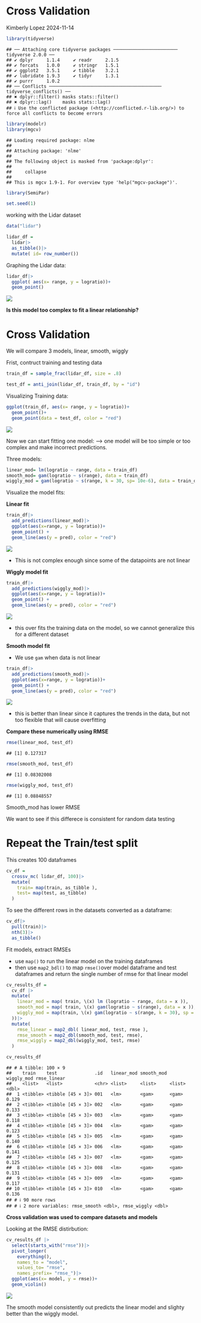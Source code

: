 Cross Validation
================
Kimberly Lopez
2024-11-14

``` r
library(tidyverse)
```

    ## ── Attaching core tidyverse packages ──────────────────────── tidyverse 2.0.0 ──
    ## ✔ dplyr     1.1.4     ✔ readr     2.1.5
    ## ✔ forcats   1.0.0     ✔ stringr   1.5.1
    ## ✔ ggplot2   3.5.1     ✔ tibble    3.2.1
    ## ✔ lubridate 1.9.3     ✔ tidyr     1.3.1
    ## ✔ purrr     1.0.2     
    ## ── Conflicts ────────────────────────────────────────── tidyverse_conflicts() ──
    ## ✖ dplyr::filter() masks stats::filter()
    ## ✖ dplyr::lag()    masks stats::lag()
    ## ℹ Use the conflicted package (<http://conflicted.r-lib.org/>) to force all conflicts to become errors

``` r
library(modelr)
library(mgcv)
```

    ## Loading required package: nlme
    ## 
    ## Attaching package: 'nlme'
    ## 
    ## The following object is masked from 'package:dplyr':
    ## 
    ##     collapse
    ## 
    ## This is mgcv 1.9-1. For overview type 'help("mgcv-package")'.

``` r
library(SemiPar)

set.seed(1)
```

working with the Lidar dataset

``` r
data("lidar")

lidar_df = 
  lidar|>
  as_tibble()|>
  mutate( id= row_number())
```

Graphing the Lidar data:

``` r
lidar_df|>
  ggplot( aes(x= range, y = logratio))+ 
  geom_point()
```

![](cross_validation_files/figure-gfm/unnamed-chunk-3-1.png)<!-- -->

**Is this model too complex to fit a linear relationship?**

# Cross Validation

We will compare 3 models, linear, smooth, wiggly

Frist, contruct training and testing data

``` r
train_df = sample_frac(lidar_df, size = .8)

test_df = anti_join(lidar_df, train_df, by = "id")
```

Visualizing Training data:

``` r
ggplot(train_df, aes(x= range, y = logratio))+ 
  geom_point()+ 
  geom_point(data = test_df, color = "red")
```

![](cross_validation_files/figure-gfm/unnamed-chunk-5-1.png)<!-- -->

Now we can start fitting one model: –\> one model will be too simple or
too complex and make incorrect predictions.

Three models:

``` r
linear_mod= lm(logratio ~ range, data = train_df)
smooth_mod= gam(logratio ~ s(range), data = train_df)
wiggly_mod = gam(logratio ~ s(range, k = 30, sp= 10e-6), data = train_df)
```

Visualize the model fits:

**Linear fit**

``` r
train_df|>
  add_predictions(linear_mod)|> 
  ggplot(aes(x=range, y = logratio))+ 
  geom_point() + 
  geom_line(aes(y = pred), color = "red")
```

![](cross_validation_files/figure-gfm/unnamed-chunk-7-1.png)<!-- -->

- This is not complex enough since some of the datapoints are not linear

**Wiggly model fit**

``` r
train_df|>
  add_predictions(wiggly_mod)|> 
  ggplot(aes(x=range, y = logratio))+ 
  geom_point() + 
  geom_line(aes(y = pred), color = "red")
```

![](cross_validation_files/figure-gfm/unnamed-chunk-8-1.png)<!-- -->

- this over fits the training data on the model, so we cannot generalize
  this for a different dataset

**Smooth model fit**

- We use `gam` when data is not linear

``` r
train_df|>
  add_predictions(smooth_mod)|> 
  ggplot(aes(x=range, y = logratio))+ 
  geom_point() + 
  geom_line(aes(y = pred), color = "red")
```

![](cross_validation_files/figure-gfm/unnamed-chunk-9-1.png)<!-- -->

- this is better than linear since it captures the trends in the data,
  but not too flexible that will cause overfitting

**Compare these numerically using RMSE**

``` r
rmse(linear_mod, test_df)
```

    ## [1] 0.127317

``` r
rmse(smooth_mod, test_df)
```

    ## [1] 0.08302008

``` r
rmse(wiggly_mod, test_df)
```

    ## [1] 0.08848557

Smooth_mod has lower RMSE

We want to see if this differece is consistent for random data testing

# Repeat the Train/test split

This creates 100 dataframes

``` r
cv_df = 
  crossv_mc( lidar_df, 100)|>
  mutate(
    train= map(train, as_tibble ), 
    test= map(test, as_tibble)
  )
```

To see the different rows in the datasets converted as a dataframe:

``` r
cv_df|>
  pull(train)|>
  nth(3)|>
  as_tibble()
```

Fit models, extract RMSEs

- use `map()` to run the linear model on the training dataframes
- then use `map2_bdl()` to map `rmse()`over model dataframe and test
  dataframes and return the single number of rmse for that linear model

``` r
cv_results_df = 
  cv_df |>
  mutate(
    linear_mod = map( train, \(x) lm (logratio ~ range, data = x )), 
    smooth_mod = map( train, \(x) gam(logratio ~ s(range), data = x )), 
    wiggly_mod = map(train, \(x) gam(logratio ~ s(range, k = 30), sp = 10e-6, data= x )
  ))|>
  mutate(
    rmse_linear = map2_dbl( linear_mod, test, rmse ), 
    rmse_smooth = map2_dbl(smooth_mod, test, rmse), 
    rmse_wiggly = map2_dbl(wiggly_mod, test, rmse)
  )

cv_results_df
```

    ## # A tibble: 100 × 9
    ##    train    test              .id   linear_mod smooth_mod wiggly_mod rmse_linear
    ##    <list>   <list>            <chr> <list>     <list>     <list>           <dbl>
    ##  1 <tibble> <tibble [45 × 3]> 001   <lm>       <gam>      <gam>            0.129
    ##  2 <tibble> <tibble [45 × 3]> 002   <lm>       <gam>      <gam>            0.133
    ##  3 <tibble> <tibble [45 × 3]> 003   <lm>       <gam>      <gam>            0.118
    ##  4 <tibble> <tibble [45 × 3]> 004   <lm>       <gam>      <gam>            0.123
    ##  5 <tibble> <tibble [45 × 3]> 005   <lm>       <gam>      <gam>            0.140
    ##  6 <tibble> <tibble [45 × 3]> 006   <lm>       <gam>      <gam>            0.141
    ##  7 <tibble> <tibble [45 × 3]> 007   <lm>       <gam>      <gam>            0.125
    ##  8 <tibble> <tibble [45 × 3]> 008   <lm>       <gam>      <gam>            0.131
    ##  9 <tibble> <tibble [45 × 3]> 009   <lm>       <gam>      <gam>            0.117
    ## 10 <tibble> <tibble [45 × 3]> 010   <lm>       <gam>      <gam>            0.136
    ## # ℹ 90 more rows
    ## # ℹ 2 more variables: rmse_smooth <dbl>, rmse_wiggly <dbl>

**Cross validation was used to compare datasets and models**

Looking at the RMSE distirbution:

``` r
cv_results_df |>
  select(starts_with("rmse"))|>
  pivot_longer( 
    everything(),
    names_to = "model",
    values_to= "rmse", 
    names_prefix= "rmse_")|> 
  ggplot(aes(x= model, y = rmse))+ 
  geom_violin()
```

![](cross_validation_files/figure-gfm/unnamed-chunk-14-1.png)<!-- -->

The smooth model consistently out predicts the linear model and slighty
better than the wiggly model.
